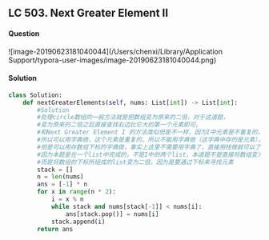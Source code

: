 ## LC 503. Next Greater Element II

#### Question

![image-20190623181040044](/Users/chenxi/Library/Application Support/typora-user-images/image-20190623181040044.png)



#### Solution

```python
class Solution:
    def nextGreaterElements(self, nums: List[int]) -> List[int]:
        #Solution
        #处理circle数组的一般方法就是把数组变为原来的二倍，对于这道题，
        #变为原来的二倍之后直接查找右边比它大的第一个元素即可，
        #和Next Greater Element I 的方法类似但是不一样，因为I中元素是不重复的，
        #所以可以用字典做，这个元素是重复的，所以不能用字典做（这字典中存的是元素），
        #但是可以用存数组下标的字典做，事实上这里不需要用字典了，直接用栈做就可以了,
        #因为本题是在一个list中完成的，不是I中的两个list，本道题不是直接将数组变为二倍，
        #而是将数组的下标所组成的list变为二倍，因为是要通过下标来寻找元素
        stack = []
        n = len(nums)
        ans = [-1] * n
        for x in range(n * 2):
            i = x % n
            while stack and nums[stack[-1]] < nums[i]:
                ans[stack.pop()] = nums[i]
            stack.append(i)
        return ans
```

